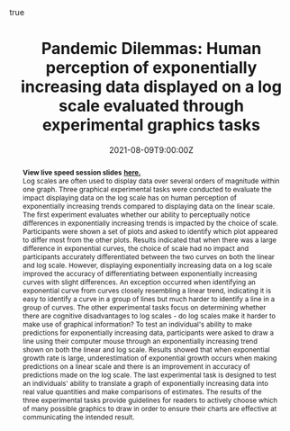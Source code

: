 ---
abstract: "**View live speed session slides** [**here.**](https://earobinson95.github.io/presentations/Conferences/2021-JSM/2021-JSM-live-speed-session/index.html#1)



Log scales are often used to display data over several orders of magnitude within one graph. Three graphical experimental tasks were conducted to evaluate the impact displaying data on the log scale has on human perception of exponentially increasing trends compared to displaying data on the linear scale. The first experiment evaluates whether our ability to perceptually notice differences in exponentially increasing trends is impacted by the choice of scale. Participants were shown a set of plots and asked to identify which plot appeared to differ most from the other plots. Results indicated that when there was a large difference in exponential curves, the choice of scale had no impact and participants accurately differentiated between the two curves on both the linear and log scale. However, displaying exponentially increasing data on a log scale improved the accuracy of differentiating between exponentially increasing curves with slight differences. An exception occurred when identifying an exponential curve from curves closely resembling a linear trend, indicating it is easy to identify a curve in a group of lines but much harder to identify a line in a group of curves. The other experimental tasks focus on determining whether there are cognitive disadvantages to log scales - do log scales make it harder to make use of graphical information? To test an individual's ability to make predictions for exponentially increasing data, participants were asked to draw a line using their computer mouse through an exponentially increasing trend shown on both the linear and log scale. Results showed that when exponential growth rate is large, underestimation of exponential growth occurs when making predictions on a linear scale and there is an improvement in accuracy of predictions made on the log scale. The last experimental task is designed to test an individuals' ability to translate a graph of exponentially increasing data into real value quantities and make comparisons of estimates. The results of the three experimental tasks provide guidelines for readers to actively choose which of many possible graphics to draw in order to ensure their charts are effective at communicating the intended result."

address:
  city: 
  country: 
  postcode: 
  region: 
  street: 
all_day: false
authors: [Emily Robinson]
date: "2021-08-09T9:00:00Z"
date_end:
event: JSM 2021
event_url: 
featured: true
image:
  caption: 'Image credit: [**Financial Times**](https://ig.ft.com/coronavirus-chart/?areas=eur)'
  focal_point: Right
links:
# - icon: twitter
#   icon_pack: fab
#   name: Follow
#   url: 
location: Virtual JSM
math: true
projects:
- internal-project
publishDate: "2021-04-05T16:00:00Z"
# slides: example
summary: "


*View live speed session slides* [*here.*](https://earobinson95.github.io/presentations/Conferences/2021-JSM/2021-JSM-live-speed-session/index.html#1)


Log scales are often used to display data over several orders of magnitude within one graph. Three graphical experimental tasks were conducted to evaluate the impact displaying data on the log scale has on human perception of exponentially increasing trends compared to displaying data on the linear scale. The results provide guidelines for readers to actively choose which of many possible graphics to draw in order to ensure their charts are effective at communicating the intended result."
tags: 
  - Log Scale
  - Graphics
  - Perception
  - Experimental Design
title: "Pandemic Dilemmas: Human perception of exponentially increasing data displayed on a log scale evaluated through experimental graphics tasks"
url_code: "https://github.com/earobinson95/presentations/blob/master/Conferences/2021-JSM/2021-JSM-recording/index.rmd"
url_pdf: ""
url_slides: "https://earobinson95.github.io/presentations/Conferences/2021-JSM/2021-JSM-recording/index.html#1"
url_video: "https://use.vg/aT25xG"
---